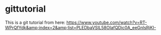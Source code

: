 # gittutorial
This is a git tutorial from here: https://www.youtube.com/watch?v=RT-WPrQfYdk&amp;index=2&amp;list=PLEDbaVSIL58OIafQDic0A_eeGnlsRjKI-
